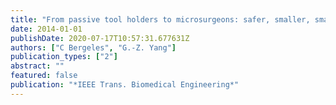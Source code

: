 ```yaml
---
title: "From passive tool holders to microsurgeons: safer, smaller, smarter surgical robots"
date: 2014-01-01
publishDate: 2020-07-17T10:57:31.677631Z
authors: ["C Bergeles", "G.-Z. Yang"]
publication_types: ["2"]
abstract: ""
featured: false
publication: "*IEEE Trans. Biomedical Engineering*"
---
```


